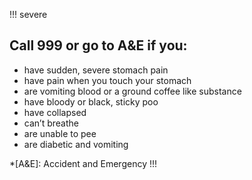 !!! severe
## Call 999 or go to A&E if you:

* have sudden, severe stomach pain
* have pain when you touch your stomach
* are vomiting blood or a ground coffee like substance
* have bloody or black, sticky poo
* have collapsed
* can’t breathe
* are unable to pee
* are diabetic and vomiting

*[A&E]: Accident and Emergency
!!!
